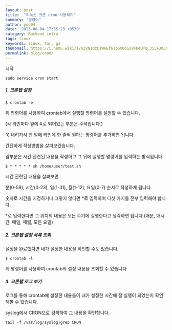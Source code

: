 ```yaml
---
layout: post
title:  "리눅스 크론 cron 사용하기"
summary: "명령어"
author: yoo94
date: '2023-08-04 17:35:23 +0530'
category: Backend_infra
tags: linux
keywords: linux, tar, gz
thumbnail: https://i.namu.wiki/i/u3xN1dzCaWAEf6Tb5X0oSiVFU4DTQ_355FJmLCSTY7GZNyOnv60tkvcu0s0cD4Oce9vK6kylpAIEU-BYcju6Ww.webp
permalink: blog/cron/
---
```

시작
```shell
sudo service cron start
```

##### **1. 크론탭 설정** 

```shell
$ crontab -e
```

위 명령어를 사용하여 crontab에서 실행할 명령어를 설정할 수 있습니다.

(각 라인마다 앞에 #로 되어있는 부분은 주석입니다.)

쭉 내려가서 맨 밑에 라인에 한 줄씩 원하는 명령어를 추가하면 됩니다.

간단하게 작성방법을 살펴보겠습니다. 

앞부분은 시간 관련된 내용을 작성하고 그 뒤에 실행할 명령어를 입력하는 방식입니다.
```shell
$ * * * * * sh /home/user/test.sh
```

시간 관련된 내용을 살펴보면 

분(0-59), 시간(0-23), 일(1-31), 월(1-12), 요일(0-7) 순서로 작성하게 됩니다.

숫자로 시간을 지정하거나 그렇지 않다면 *로 입력하여 다섯 가지를 전부 입력해야 합니다.

*로 입력한다면 그 위치의 내용은 모든 주기에 실행한다고 생각하면 됩니다.(매분, 매시간, 매일, 매월, 모든 요일)

##### **2. 크론탭 설정 목록 조회** 

설정을 완료했다면 내가 설정한 내용을 확인할 수도 있습니다.

```shell
$ crontab -l
```

위 명령어를 사용하여 crontab의 설정 내용을 조회할 수 있습니다.

##### **3. 크론탭 로그 보기**

로그를 통해 crontab에 설정한 내용들이 내가 설정한 시간에 잘 실행이 되었는지 확인해볼 수 있습니다.

syslog에서 CRON으로 검색하여 그 내용을 확인합니다.

```shell
tail -f /var/log/syslog|grep CRON
```

